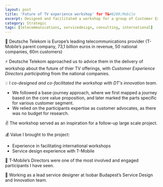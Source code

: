 ```yaml
---
layout: post
title: 'Future of TV experience workshop' for T&#8209;Mobile
excerpt: Designed and facilitated a workshop for a group of Customer Experience Directors from 7 countries
category: Strategic
tags: [telecommunications, servicedesign, consulting, international]
---
```


🏢 Deutsche Telekom is Europe’s leading telecommunications provider (T-Mobile’s parent company, 73,1 billion euros in revenue, 50 national companies, 60m customers) 

⚡ Deutsche Telekom approached us to advice them in the delivery of workshop about the future of thier TV offerings, with *Customer Experience Directors participating* from the national companies.

💡 I *co-designed and co-facilitated the workshop with DT's innovation team*. 

* We followed a base-journey approach, where we first mapped a journey based on the core value proposition, and later marked the parts specific for various customer segment. 
* We relied on the participants expertise as customer advocates, as there was no budget for research. 

✌️ The workshop served as an inspiration for a follow-up large scale project. 

💰 Value I brought to the project:

* Experience in facilitating international workshops
* Service design experience with T-Mobile 

💙 T-Mobile’s Directors were one of the most involved and engaged participants I have seen. 

👥 Working as a lead service designer at Isobar Budapest’s Service Design and Innovation team.
